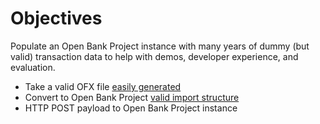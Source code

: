 # Objectives

Populate an Open Bank Project instance with many years of dummy (but valid) transaction data
to help with demos, developer experience, and evaluation.

- Take a valid OFX file [easily generated](https://github.com/chrisjsimpson/fixofx)
- Convert to Open Bank Project [valid import structure](https://raw.githubusercontent.com/OpenBankProject/OBP-API/develop/src/main/scala/code/api/sandbox/example_data/2016-04-28/example_import.json)
- HTTP POST payload to Open Bank Project instance
